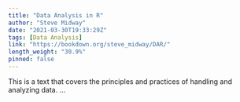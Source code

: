 ```yaml
---
title: "Data Analysis in R"
author: "Steve Midway"
date: "2021-03-30T19:33:29Z"
tags: [Data Analysis]
link: "https://bookdown.org/steve_midway/DAR/"
length_weight: "30.9%"
pinned: false
---
```


This is a text that covers the principles and practices of handling and analyzing data. ...
